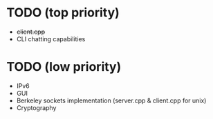 # TODO (top priority)
+ ~~client.cpp~~
+ CLI chatting capabilities

# TODO (low priority)
+ IPv6
+ GUI 
+ Berkeley sockets implementation (server.cpp & client.cpp for unix)
+ Cryptography